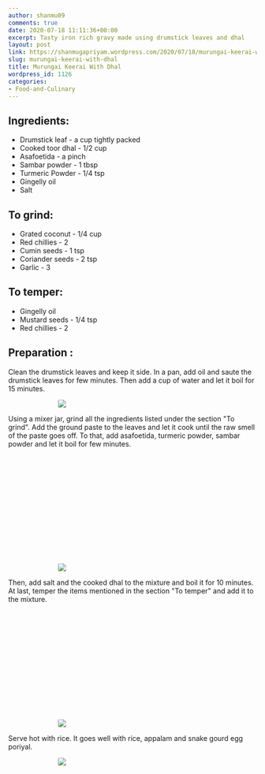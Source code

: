 ```yaml
---
author: shanmu09
comments: true
date: 2020-07-18 11:11:36+00:00
excerpt: Tasty iron rich gravy made using drumstick leaves and dhal
layout: post
link: https://shanmugapriyam.wordpress.com/2020/07/18/murungai-keerai-with-dhal/
slug: murungai-keerai-with-dhal
title: Murungai Keerai With Dhal
wordpress_id: 1126
categories:
- Food-and-Culinary
---
```

<style>
.square {
    float:left;
    width: 49%;
    border-radius:5%;
    padding-bottom : 40%; /* = width for a 1:1 aspect ratio */
    margin:0.5%;
    background-position:center center;
    background-repeat:no-repeat;
    background-size:cover; /* you change this to "contain" if you don't want the images to be cropped */
}
	
#break {
    clear:both;
}

.img_1{background-image:url('https://shanmugapriyam.files.wordpress.com/2020/07/00000img_00000_burst20200718101437385_cover.jpg?resize=2000%2C2000');}
.img_2{background-image:url('https://shanmugapriyam.files.wordpress.com/2020/07/00100lrportrait_00100_burst20200718102412194_cover.jpg?resize=2000%2C2000');}
.img_3{background-image:url('https://shanmugapriyam.files.wordpress.com/2020/07/00100lrportrait_00100_burst20200718103133168_cover.jpg?resize=2000%2C2000');}
.img_4{background-image:url('https://shanmugapriyam.files.wordpress.com/2020/07/00100lrportrait_00100_burst20200718104543388_cover.jpg?resize=2000%2C2000');}


.resize_fit_center {
    max-width:60%;
    max-height:60%;
    vertical-align: middle;
    display: block;
    margin-left: auto;
    margin-right: auto;
    border-radius:5%;
}

.center {
  margin: auto;
  width: 60%;
}
</style>



## Ingredients:







  * Drumstick leaf - a cup tightly packed
  * Cooked toor dhal - 1/2 cup
  * Asafoetida - a pinch
  * Sambar powder - 1 tbsp
  * Turmeric Powder - 1/4 tsp
  * Gingelly oil
  * Salt 






## To grind:







  * Grated coconut - 1/4 cup
  * Red chillies - 2
  * Cumin seeds - 1 tsp
  * Coriander seeds - 2 tsp
  * Garlic - 3






## To temper:







  * Gingelly oil
  * Mustard seeds - 1/4 tsp
  * Red chillies - 2






## Preparation :







Clean the drumstick leaves and keep it side. In a pan, add oil and saute the drumstick leaves for few minutes. Then add a cup of water and let it boil for 15 minutes. 



<div>
	<img src="https://shanmugapriyam.files.wordpress.com/2020/07/00100lrportrait_00100_burst20200718093747720_cover.jpg?w=1024"  class="resize_fit_center"/>
</div>
<p/>





Using a mixer jar, grind all the ingredients listed under the section "To grind". Add the ground paste to the leaves and let it cook until the raw smell of the paste goes off. To that, add asafoetida, turmeric powder, sambar powder and let it boil for few minutes. 





<div class="square img_1">
</div>
<div class="square img_2">
</div>
<div id="break"> </div>
<p/>



<div>
	<img src="https://shanmugapriyam.files.wordpress.com/2020/07/00100lrportrait_00100_burst20200718103053875_cover.jpg?resize=2000%2C2000"  class="resize_fit_center"/>
</div>
<p/>








Then, add salt and the cooked dhal to the mixture and boil it for 10 minutes. At last, temper the items mentioned in the section "To temper" and add it to the mixture.





<div class="square img_3">
</div>
<div class="square img_4">
</div>
<div id="break"> </div>
<p/>




<div>
	<img src="https://shanmugapriyam.files.wordpress.com/2020/07/00100lrportrait_00100_burst20200718104737579_cover.jpg?resize=2000%2C2000"  class="resize_fit_center"/>
</div>
<p/>








Serve hot with rice. It goes well with rice, appalam and snake gourd egg poriyal.



<div>
	<img src="https://shanmugapriyam.files.wordpress.com/2020/07/00100lrportrait_00100_burst20200718143820919_cover.jpg?w=1024"  class="resize_fit_center"/>
</div>
<p/>


